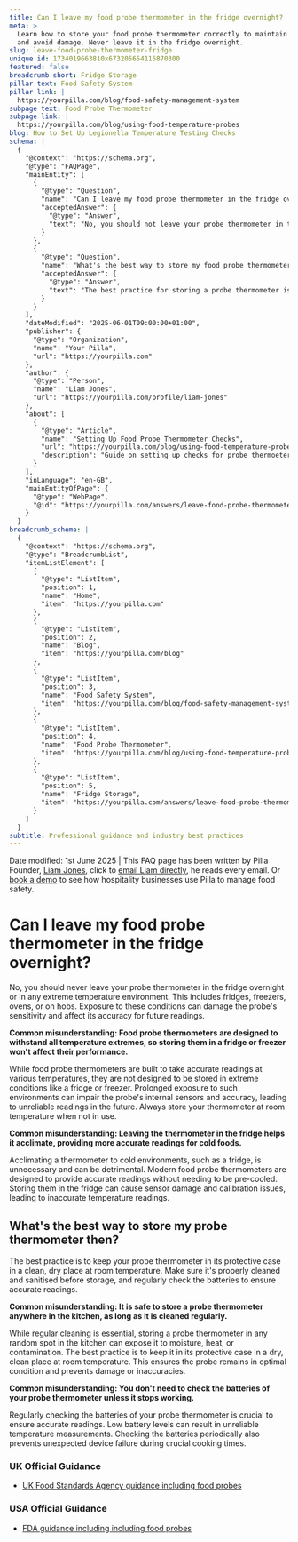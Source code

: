 ```yaml
---
title: Can I leave my food probe thermometer in the fridge overnight?
meta: >
  Learn how to store your food probe thermometer correctly to maintain accuracy
  and avoid damage. Never leave it in the fridge overnight.
slug: leave-food-probe-thermometer-fridge
unique id: 1734019663810x673205654116870300
featured: false
breadcrumb short: Fridge Storage
pillar text: Food Safety System
pillar link: |
  https://yourpilla.com/blog/food-safety-management-system
subpage text: Food Probe Thermometer
subpage link: |
  https://yourpilla.com/blog/using-food-temperature-probes
blog: How to Set Up Legionella Temperature Testing Checks
schema: |
  {
    "@context": "https://schema.org",
    "@type": "FAQPage",
    "mainEntity": [
      {
        "@type": "Question",
        "name": "Can I leave my food probe thermometer in the fridge overnight?",
        "acceptedAnswer": {
          "@type": "Answer",
          "text": "No, you should not leave your probe thermometer in the fridge overnight or in any extreme temperature environment such as fridges, freezers, ovens, or on hobs. Exposure to these conditions can damage the probe's sensitivity, affecting its accuracy for future readings. Always store the thermometer at room temperature when not in use."
        }
      },
      {
        "@type": "Question",
        "name": "What's the best way to store my food probe thermometer?",
        "acceptedAnswer": {
          "@type": "Answer",
          "text": "The best practice for storing a probe thermometer is in its protective case in a clean, dry place at room temperature. Ensure it's properly cleaned and sanitised before storage, and regularly check the batteries to maintain accurate readings."
        }
      }
    ],
    "dateModified": "2025-06-01T09:00:00+01:00",
    "publisher": {
      "@type": "Organization",
      "name": "Your Pilla",
      "url": "https://yourpilla.com"
    },
    "author": {
      "@type": "Person",
      "name": "Liam Jones",
      "url": "https://yourpilla.com/profile/liam-jones"
    },
    "about": [
      {
        "@type": "Article",
        "name": "Setting Up Food Probe Thermometer Checks",
        "url": "https://yourpilla.com/blog/using-food-temperature-probes",
        "description": "Guide on setting up checks for probe thermoeters to ensure accuracy and compliance."
      }
    ],
    "inLanguage": "en-GB",
    "mainEntityOfPage": {
      "@type": "WebPage",
      "@id": "https://yourpilla.com/answers/leave-food-probe-thermometer-fridge"
    }
  }
breadcrumb_schema: |
  {
    "@context": "https://schema.org",
    "@type": "BreadcrumbList",
    "itemListElement": [
      {
        "@type": "ListItem",
        "position": 1,
        "name": "Home",
        "item": "https://yourpilla.com"
      },
      {
        "@type": "ListItem",
        "position": 2,
        "name": "Blog",
        "item": "https://yourpilla.com/blog"
      },
      {
        "@type": "ListItem",
        "position": 3,
        "name": "Food Safety System",
        "item": "https://yourpilla.com/blog/food-safety-management-system"
      },
      {
        "@type": "ListItem",
        "position": 4,
        "name": "Food Probe Thermometer",
        "item": "https://yourpilla.com/blog/using-food-temperature-probes"
      },
      {
        "@type": "ListItem",
        "position": 5,
        "name": "Fridge Storage",
        "item": "https://yourpilla.com/answers/leave-food-probe-thermometer-fridge"
      }
    ]
  }
subtitle: Professional guidance and industry best practices
---
```


Date modified: 1st June 2025 | This FAQ page has been written by Pilla Founder, [Liam Jones](https://yourpilla.com/profile/liam-jones), click to [email Liam directly](https://mailto:liam@yourpilla.com/), he reads every email. Or [book a demo](https://calendly.com/pilla/demo) to see how hospitality businesses use Pilla to manage food safety.

# Can I leave my food probe thermometer in the fridge overnight?

No, you should never leave your probe thermometer in the fridge overnight or in any extreme temperature environment. This includes fridges, freezers, ovens, or on hobs. Exposure to these conditions can damage the probe's sensitivity and affect its accuracy for future readings.

**Common misunderstanding: Food probe thermometers are designed to withstand all temperature extremes, so storing them in a fridge or freezer won't affect their performance.**

While food probe thermometers are built to take accurate readings at various temperatures, they are not designed to be stored in extreme conditions like a fridge or freezer. Prolonged exposure to such environments can impair the probe's internal sensors and accuracy, leading to unreliable readings in the future. Always store your thermometer at room temperature when not in use.

**Common misunderstanding: Leaving the thermometer in the fridge helps it acclimate, providing more accurate readings for cold foods.**

Acclimating a thermometer to cold environments, such as a fridge, is unnecessary and can be detrimental. Modern food probe thermometers are designed to provide accurate readings without needing to be pre-cooled. Storing them in the fridge can cause sensor damage and calibration issues, leading to inaccurate temperature readings.

## What's the best way to store my probe thermometer then?

The best practice is to keep your probe thermometer in its protective case in a clean, dry place at room temperature. Make sure it's properly cleaned and sanitised before storage, and regularly check the batteries to ensure accurate readings.

**Common misunderstanding: It is safe to store a probe thermometer anywhere in the kitchen, as long as it is cleaned regularly.**

While regular cleaning is essential, storing a probe thermometer in any random spot in the kitchen can expose it to moisture, heat, or contamination. The best practice is to keep it in its protective case in a dry, clean place at room temperature. This ensures the probe remains in optimal condition and prevents damage or inaccuracies.

**Common misunderstanding: You don't need to check the batteries of your probe thermometer unless it stops working.**

Regularly checking the batteries of your probe thermometer is crucial to ensure accurate readings. Low battery levels can result in unreliable temperature measurements. Checking the batteries periodically also prevents unexpected device failure during crucial cooking times.

### UK Official Guidance

-   [UK Food Standards Agency guidance including food probes](https://www.food.gov.uk/safety-hygiene/cooking-your-food)

### USA Official Guidance

-   [FDA guidance including including food probes](https://www.fda.gov/food/buy-store-serve-safe-food/refrigerator-thermometers-cold-facts-about-food-safety?utm_source=chatgpt.com)
